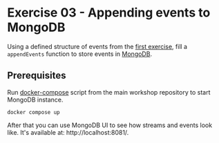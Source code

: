 # Exercise 03 - Appending events to MongoDB

Using a defined structure of events from the [first exercise](../../e01_events_definition), fill a `appendEvents` function to store events in [MongoDB](../../../eventstores/mongodb/MongoDBEventStore.java).

## Prerequisites
Run [docker-compose](../../../../../../../../docker-compose.yml) script from the main workshop repository to start MongoDB instance.

```shell
docker compose up
```

After that you can use MongoDB UI to see how streams and events look like. It's available at: http://localhost:8081/.

